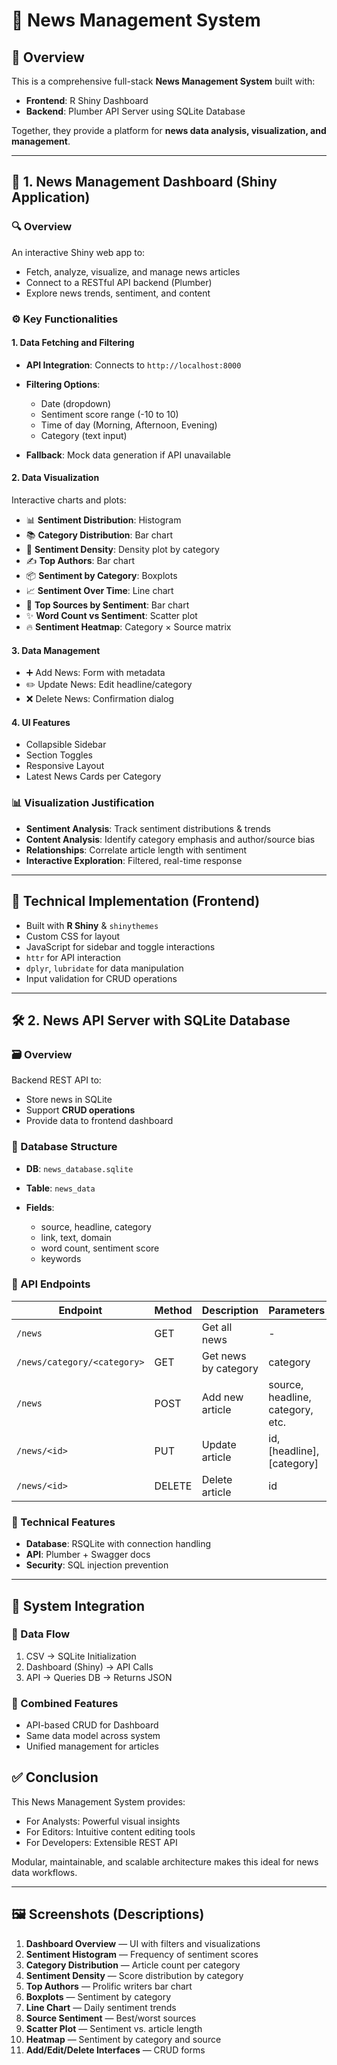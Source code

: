 # 📰 News Management System

## 📄 Overview

This is a comprehensive full-stack **News Management System** built with:

* **Frontend**: R Shiny Dashboard
* **Backend**: Plumber API Server using SQLite Database

Together, they provide a platform for **news data analysis, visualization, and management**.

---

## 🧩 1. News Management Dashboard (Shiny Application)

### 🔍 Overview

An interactive Shiny web app to:

* Fetch, analyze, visualize, and manage news articles
* Connect to a RESTful API backend (Plumber)
* Explore news trends, sentiment, and content

### ⚙️ Key Functionalities

#### 1. Data Fetching and Filtering

* **API Integration**: Connects to `http://localhost:8000`
* **Filtering Options**:

  * Date (dropdown)
  * Sentiment score range (-10 to 10)
  * Time of day (Morning, Afternoon, Evening)
  * Category (text input)
* **Fallback**: Mock data generation if API unavailable

#### 2. Data Visualization

Interactive charts and plots:

* 📊 **Sentiment Distribution**: Histogram
* 📚 **Category Distribution**: Bar chart
* 🧪 **Sentiment Density**: Density plot by category
* ✍️ **Top Authors**: Bar chart
* 📦 **Sentiment by Category**: Boxplots
* 📈 **Sentiment Over Time**: Line chart
* 📰 **Top Sources by Sentiment**: Bar chart
* ✨ **Word Count vs Sentiment**: Scatter plot
* 🔥 **Sentiment Heatmap**: Category × Source matrix

#### 3. Data Management

* ➕ Add News: Form with metadata
* ✏️ Update News: Edit headline/category
* ❌ Delete News: Confirmation dialog

#### 4. UI Features

* Collapsible Sidebar
* Section Toggles
* Responsive Layout
* Latest News Cards per Category

### 📊 Visualization Justification

* **Sentiment Analysis**: Track sentiment distributions & trends
* **Content Analysis**: Identify category emphasis and author/source bias
* **Relationships**: Correlate article length with sentiment
* **Interactive Exploration**: Filtered, real-time response

---

## 🔧 Technical Implementation (Frontend)

* Built with **R Shiny** & `shinythemes`
* Custom CSS for layout
* JavaScript for sidebar and toggle interactions
* `httr` for API interaction
* `dplyr`, `lubridate` for data manipulation
* Input validation for CRUD operations

---

## 🛠️ 2. News API Server with SQLite Database

### 🗃️ Overview

Backend REST API to:

* Store news in SQLite
* Support **CRUD operations**
* Provide data to frontend dashboard

### 🧱 Database Structure

* **DB**: `news_database.sqlite`
* **Table**: `news_data`
* **Fields**:

  * source, headline, category
  * link, text, domain
  * word count, sentiment score
  * keywords

### 🔌 API Endpoints

| Endpoint                    | Method | Description          | Parameters                       |
| --------------------------- | ------ | -------------------- | -------------------------------- |
| `/news`                     | GET    | Get all news         | -                                |
| `/news/category/<category>` | GET    | Get news by category | category                         |
| `/news`                     | POST   | Add new article      | source, headline, category, etc. |
| `/news/<id>`                | PUT    | Update article       | id, \[headline], \[category]     |
| `/news/<id>`                | DELETE | Delete article       | id                               |

### 🔐 Technical Features

* **Database**: RSQLite with connection handling
* **API**: Plumber + Swagger docs
* **Security**: SQL injection prevention

---

## 🔄 System Integration

### 🔁 Data Flow

1. CSV → SQLite Initialization
2. Dashboard (Shiny) → API Calls
3. API → Queries DB → Returns JSON

### 🔗 Combined Features

* API-based CRUD for Dashboard
* Same data model across system
* Unified management for articles

## ✅ Conclusion

This News Management System provides:

* For Analysts: Powerful visual insights
* For Editors: Intuitive content editing tools
* For Developers: Extensible REST API

Modular, maintainable, and scalable architecture makes this ideal for news data workflows.

---

## 🖼️ Screenshots (Descriptions)


1. **Dashboard Overview** — UI with filters and visualizations
2. **Sentiment Histogram** — Frequency of sentiment scores
3. **Category Distribution** — Article count per category
4. **Sentiment Density** — Score distribution by category
5. **Top Authors** — Prolific writers bar chart
6. **Boxplots** — Sentiment by category
7. **Line Chart** — Daily sentiment trends
8. **Source Sentiment** — Best/worst sources
9. **Scatter Plot** — Sentiment vs. article length
10. **Heatmap** — Sentiment by category and source
11. **Add/Edit/Delete Interfaces** — CRUD forms

